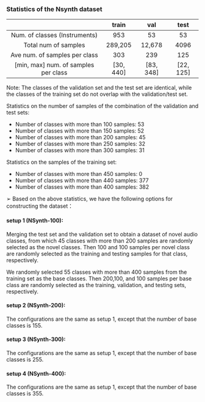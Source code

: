 ### Statistics of the Nsynth dataset
|                                             |   train   |    val    |   test    |
|:-------------------------------------------:|:---------:|:---------:|:---------:|
|        Num. of classes (Instruments)        |    953    |    53     |    53     | 
|            Total num of samples             |  289,205  |  12,678   |   4096    | 
|        Ave num. of samples per class        |    303    |    239    |    125    | 
|    [min, max] num. of samples per class     | [30, 440] | [83, 348] | [22, 125] |

Note: The classes of the validation set and the test set are identical, 
while the classes of the training set do not overlap with the validation/test set.

Statistics on the number of samples of the combination of the validation and test sets:
- Number of classes with more than 100 samples: 53
- Number of classes with more than 150 samples: 52
- Number of classes with more than 200 samples: 45
- Number of classes with more than 250 samples: 32
- Number of classes with more than 300 samples: 31

Statistics on the samples of the training set:
- Number of classes with more than 450 samples: 0
- Number of classes with more than 440 samples: 377
- Number of classes with more than 400 samples: 382

➢ Based on the above statistics, we have the following options for constructing the dataset：

#### setup 1 (NSynth-100):
Merging the test set and the validation set to obtain a dataset of novel audio classes,
from which 45 classes with more than 200 samples are randomly selected as the novel classes. 
Then 100 and 100 samples per novel class are randomly selected as the training and testing samples for that class, respectively. 

We randomly selected 55 classes with more than 400 samples from the training set as the base classes. 
Then 200,100, and 100 samples per base class are randomly selected as the training, validation, and testing sets, respectively. 

#### setup 2 (NSynth-200):
The configurations are the same as setup 1, except that the number of base classes is 155.

#### setup 3 (NSynth-300):
The configurations are the same as setup 1, except that the number of base classes is 255.

#### setup 4 (NSynth-400):
The configurations are the same as setup 1, except that the number of base classes is 355.
